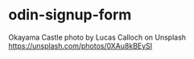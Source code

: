 # odin-signup-form
Okayama Castle photo by Lucas Calloch on Unsplash https://unsplash.com/photos/0XAu8kBEySI